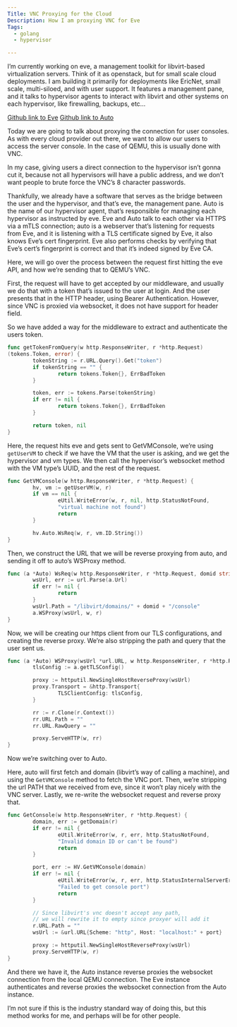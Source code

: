 ```yaml
---
Title: VNC Proxying for the Cloud
Description: How I am proxying VNC for Eve
Tags: 
  - golang
  - hypervisor

---
```


I’m currently working on eve, a management toolkit for libvirt-based
virtualization servers. Think of it as openstack, but for small scale cloud
deployments. I am building it primarily for deployments like EricNet, small
scale, multi-siloed, and with user support. It features a management pane, and
it talks to hypervisor agents to interact with libvirt and other systems on each
hypervisor, like firewalling, backups, etc…

[Github link to Eve](https://github.com/BasedDevelopment/eve)
[Github link to Auto](https://github.com/BasedDevelopment/auto)

Today we are going to talk about proxying the connection for user consoles. As
with every cloud provider out there, we want to allow our users to access the
server console. In the case of QEMU, this is usually done with VNC.

In my case, giving users a direct connection to the hypervisor isn’t gonna cut
it, because not all hypervisors will have a public address, and we don’t want
people to brute force the VNC’s 8 character passwords.

Thankfully, we already have a software that serves as the bridge between the
user and the hypervisor, and that’s eve, the management pane. Auto is the name
of our hypervisor agent, that’s responsible for managing each hypervisor as
instructed by eve. Eve and Auto talk to each other via HTTPS via a mTLS
connection; auto is a webserver that’s listening for requests from Eve, and it
is listening with a TLS certificate signed by Eve, it also knows Eve’s cert
fingerprint. Eve also performs checks by verifying that Eve’s cert’s fingerprint
is correct and that it’s indeed signed by Eve CA.

Here, we will go over the process between the request first hitting the eve API,
and how we’re sending that to QEMU’s VNC.

First, the request will have to get accepted by our middleware, and usually we
do that with a token that’s issued to the user at login. And the user presents
that in the HTTP header, using Bearer Authentication. However, since VNC is
proxied via websocket, it does not have support for header field.

So we have added a way for the middleware to extract and authenticate the users
token.

```go
func getTokenFromQuery(w http.ResponseWriter, r *http.Request)
(tokens.Token, error) {
        tokenString := r.URL.Query().Get("token")
        if tokenString == "" {
                return tokens.Token{}, ErrBadToken
        }

        token, err := tokens.Parse(tokenString)
        if err != nil {
                return tokens.Token{}, ErrBadToken
        }

        return token, nil
}
```

Here, the request hits eve and gets sent to GetVMConsole, we’re using
`getUserVM` to check if we have the VM that the user is asking, and we get the
hypervisor and vm types. We then call the hypervisor’s websocket method with the
VM type’s UUID, and the rest of the request.

```go
func GetVMConsole(w http.ResponseWriter, r *http.Request) {
        hv, vm := getUserVM(w, r)
        if vm == nil {
                eUtil.WriteError(w, r, nil, http.StatusNotFound,
                "virtual machine not found")
                return
        }

        hv.Auto.WsReq(w, r, vm.ID.String())
}
```

Then, we construct the URL that we will be reverse proxying from auto, and
sending it off to auto’s WSProxy method.

```go
func (a *Auto) WsReq(w http.ResponseWriter, r *http.Request, domid string) {
        wsUrl, err := url.Parse(a.Url)
        if err != nil {
                return
        }
        wsUrl.Path = "/libvirt/domains/" + domid + "/console"
        a.WSProxy(wsUrl, w, r)
}
```

Now, we will be creating our https client from our TLS configurations, and
creating the reverse proxy. We’re also stripping the path and query that the
user sent us.

```go
func (a *Auto) WSProxy(wsUrl *url.URL, w http.ResponseWriter, r *http.Request) {
        tlsConfig := a.getTLSConfig()

        proxy := httputil.NewSingleHostReverseProxy(wsUrl)
        proxy.Transport = &http.Transport{
                TLSClientConfig: tlsConfig,
        }

        rr := r.Clone(r.Context())
        rr.URL.Path = ""
        rr.URL.RawQuery = ""

        proxy.ServeHTTP(w, rr)
}
```

Now we’re switching over to Auto.

Here, auto will first fetch and domain (libvirt’s way of calling a machine), and
using the `GetVMConsole` method to fetch the VNC port. Then, we’re stripping the
url PATH that we received from eve, since it won’t play nicely with the VNC
server. Lastly, we re-write the websocket request and reverse proxy that.

```go
func GetConsole(w http.ResponseWriter, r *http.Request) {
        domain, err := getDomain(r)
        if err != nil {
                eUtil.WriteError(w, r, err, http.StatusNotFound,
                "Invalid domain ID or can't be found")
                return
        }

        port, err := HV.GetVMConsole(domain)
        if err != nil {
                eUtil.WriteError(w, r, err, http.StatusInternalServerError,
                "Failed to get console port")
                return
        }

        // Since libvirt's vnc doesn't accept any path,
        // we will rewrite it to empty since proxyer will add it
        r.URL.Path = ""
        wsUrl := &url.URL{Scheme: "http", Host: "localhost:" + port}

        proxy := httputil.NewSingleHostReverseProxy(wsUrl)
        proxy.ServeHTTP(w, r)
}
```

And there we have it, the Auto instance reverse proxies the websocket connection
from the local QEMU connection. The Eve instance authenticates and reverse
proxies the websocket connection from the Auto instance.

I’m not sure if this is the industry standard way of doing this, but this method
works for me, and perhaps will be for other people.
